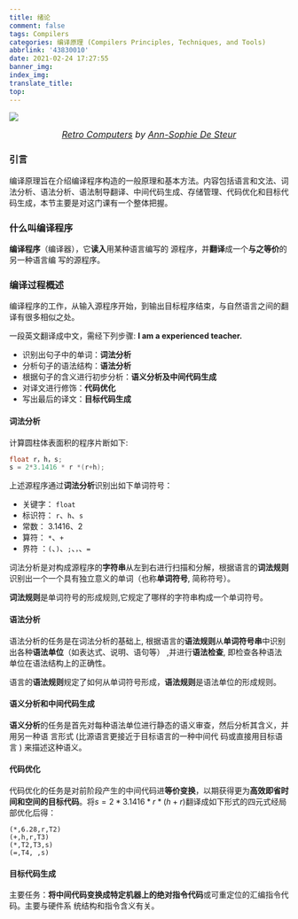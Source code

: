 ```yaml
---
title: 绪论
comment: false
tags: Compilers
categories: 编译原理 (Compilers Principles, Techniques, and Tools)
abbrlink: '43830010'
date: 2021-02-24 17:27:55
banner_img:
index_img:
translate_title:
top:
---
```




![](https://cdn.jsdelivr.net/gh/Yousazoe/picgo-repo/img/f1f795100276265.Y3JvcCw0MDg1LDMxOTUsMjAyLDY0Nw.jpg)

<div align=center>
  <font size="3">
    <i>
      <a href="https://www.behance.net/gallery/100276265/Retro-Computers?tracking_source=search_projects_recommended%7Ccomputer">Retro Computers</a> by 
      <a href="https://www.behance.net/AnnSophieDeSteur">Ann-Sophie De Steur</a>
    </i>
  </font>
</div>


### 引言

编译原理旨在介绍编译程序构造的一般原理和基本方法。内容包括语言和文法、词法分析、语法分析、语法制导翻译、中间代码生成、存储管理、代码优化和目标代码生成，本节主要是对这门课有一个整体把握。

<!--more-->

### 什么叫编译程序

**编译程序**（编译器），它**读入**用某种语言编写的 源程序，并**翻译**成一个**与之等价**的另一种语言编 写的源程序。



### 编译过程概述

编译程序的工作，从输入源程序开始，到输出目标程序结束，与自然语言之间的翻译有很多相似之处。

一段英文翻译成中文，需经下列步骤: **I am a experienced teacher.** 

+ 识别出句子中的单词：**词法分析**
+ 分析句子的语法结构：**语法分析**
+ 根据句子的含义进行初步分析：**语义分析及中间代码生成**
+ 对译文进行修饰：**代码优化**
+ 写出最后的译文：**目标代码生成**

 

#### 词法分析

计算圆柱体表面积的程序片断如下: 

```c++
float r，h，s;
s = 2*3.1416 * r *(r+h);
```

上述源程序通过**词法分析**识别出如下单词符号： 

+ 关键字： `float` 
+ 标识符： `r`、`h`、`s`
+ 常数： 3.1416、2 
+ 算符： `*`、`+` 
+ 界符 ：`(`、`)`、`;`、`，`、`=`

词法分析是对构成源程序的**字符串**从左到右进行扫描和分解，根据语言的**词法规则**识别出一个一个具有独立意义的单词（也称**单词符号**, 简称符号）。

**词法规则**是单词符号的形成规则,它规定了哪样的字符串构成一个单词符号。



#### 语法分析

语法分析的任务是在词法分析的基础上, 根据语言的**语法规则**从**单词符号串**中识别出各种**语法单位**（如表达式、说明、语句等） ,并进行**语法检查**, 即检查各种语法单位在语法结构上的正确性。


语言的**语法规则**规定了如何从单词符号形成，**语法规则**是语法单位的形成规则。



#### 语义分析和中间代码生成

**语义分析**的任务是首先对每种语法单位进行静态的语义审查，然后分析其含义，并用另一种语 言形式 (比源语言更接近于目标语言的一种中间代 码或直接用目标语言 ) 来描述这种语义。







#### 代码优化

代码优化的任务是对前阶段产生的中间代码进**等价变换**，以期获得更为**高效即省时间和空间的目标代码**。将$s=2*3.1416*r*(h+r)$翻译成如下形式的四元式经局部优化后得：

```
(*,6.28,r,T2)
(+,h,r,T3)
(*,T2,T3,s)
(=,T4, ,s)
```





#### 目标代码生成

主要任务：**将中间代码变换成特定机器上的绝对指令代码**或可重定位的汇编指令代码。主要与硬件系 统结构和指令含义有关。

